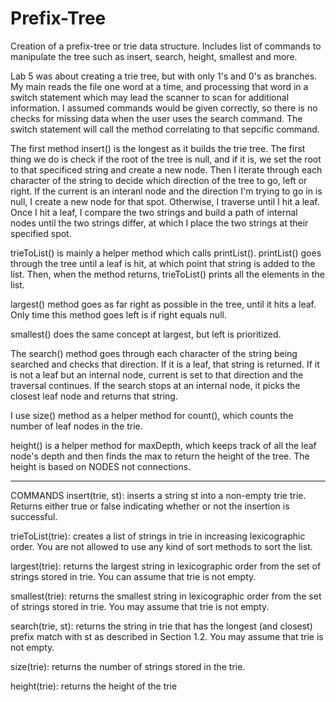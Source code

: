 # Prefix-Tree
Creation of a prefix-tree or trie data structure. Includes list of commands to manipulate the tree such as  insert, search, height, smallest and more. 

Lab 5 was about creating a trie tree, but with only 1's and 0's as branches. My main reads the file one word at a time, and processing that word in a switch statement which may lead the scanner to scan for additional information. I assumed commands would be given correctly, so there is no checks for missing data when the user uses the search command. The switch statement will call the method correlating to that sepcific command. 

The first method insert() is the longest as it builds the trie tree. The first thing we do is check if the root of the tree is null, and if it is, we set the root to that specificed string and create a new node. Then I iterate through each character of the string to decide which direction of the tree to go, left or right. If the current is an interanl node and the direction I'm trying to go in is null, I create a new node for that spot. Otherwise, I traverse until I hit a leaf. Once I hit a leaf, I compare the two strings and build a path of internal nodes until the two strings differ, at which I place the two strings at their specified spot. 

trieToList() is mainly a helper method which calls printList(). printList() goes through the tree until a leaf is hit, at which point that string is added to the list. Then, when the method returns, trieToList() prints all the elements in the list. 

largest() method goes as far right as possible in the tree, until it hits a leaf. Only time this method goes left is if right equals null.

smallest() does the same concept at largest, but left is prioritized. 

The search() method goes through each character of the string being searched and checks that direction. If it is a leaf, that string is returned. If it is not a leaf but an internal node, current is set to that direction and the traversal continues. If the search stops at an internal node, it picks the closest leaf node and returns that string.

I use size() method as a helper method for count(), which counts the number of leaf nodes in the trie. 

height() is a helper method for maxDepth, which keeps track of all the leaf node's depth and then finds the max to return the height of the tree. The height is based on NODES not connections. 

*****
COMMANDS
insert(trie, st): inserts a string st into a non-empty trie trie. Returns either true or false indicating whether or not the insertion is successful.

trieToList(trie): creates a list of strings in trie in increasing lexicographic order. You are not allowed to use any kind of sort methods to sort the list. 

largest(trie): returns the largest string in lexicographic order from the set of
strings stored in trie. You can assume that trie is not empty.

smallest(trie): returns the smallest string in lexicographic order from the set
of strings stored in trie. You may assume that trie is not empty.

search(trie, st): returns the string in trie that has the longest (and closest)
prefix match with st as described in Section 1.2. You may assume that trie is not
empty.

size(trie): returns the number of strings stored in the trie.

height(trie): returns the height of the trie
